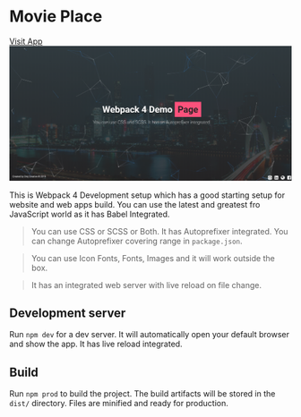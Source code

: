 # Movie Place
[Visit App](https://drejcreative.github.io/webpack-4-setup/)
![Project Screenshot](app.png)

This is Webpack 4 Development setup which has a good starting setup for website and web apps build. You can use the latest and greatest fro JavaScript world as it has Babel Integrated.

> You can use CSS or SCSS or Both. It has Autoprefixer integrated. You can change Autoprefixer covering range in `package.json`.

> You can use Icon Fonts, Fonts, Images and it will work outside the box. 

> It has an integrated web server with live reload on file change.


## Development server
Run `npm dev` for a dev server. It will automatically open your default browser and show the app. It has live reload integrated.


## Build
Run `npm prod` to build the project. The build artifacts will be stored in the `dist/` directory. Files are minified and ready for production.
